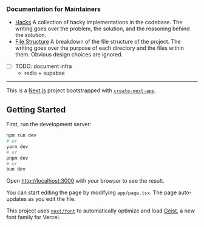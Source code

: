 ### Documentation for Maintainers

+ [Hacks](/docs/hacks.md)
    A collection of hacky implementations in the codebase. The writing goes over the problem, the solution, and the reasoning behind the solution.
+ [File Structure](/docs/components%20&%20file-structure.md)
    A breakdown of the file structure of the project. The writing goes over the purpose of each directory and the files within them. Obvious design choices are ignored.

+ [ ] TODO: document infra
    - redis + supabse

---

This is a [Next.js](https://nextjs.org) project bootstrapped with [`create-next-app`](https://nextjs.org/docs/app/api-reference/cli/create-next-app).

## Getting Started

First, run the development server:

```bash
npm run dev
# or
yarn dev
# or
pnpm dev
# or
bun dev
```

Open [http://localhost:3000](http://localhost:3000) with your browser to see the result.

You can start editing the page by modifying `app/page.tsx`. The page auto-updates as you edit the file.

This project uses [`next/font`](https://nextjs.org/docs/app/building-your-application/optimizing/fonts) to automatically optimize and load [Geist](https://vercel.com/font), a new font family for Vercel.
